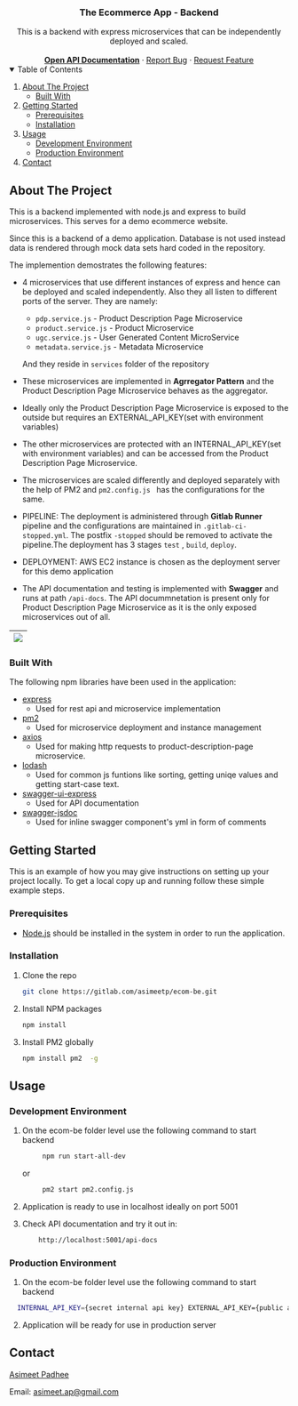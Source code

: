 <div align="center">
  <h3 align="center">The Ecommerce App - Backend</h3>

  <div align="center">
     This is a backend with express microservices that can be independently deployed and scaled.
    <br />
    <br />
    <a href=""><b>Open API Documentation</b></a>
    ·
    <a href="https://gitlab.com/asimeetp/ecom-be/-/issues">Report Bug</a>
    ·
    <a href="https://gitlab.com/asimeetp/ecom-be/-/issues">Request Feature</a>
  </div>
</div>



<!-- TABLE OF CONTENTS -->
<details open="open">
  <summary>Table of Contents</summary>
  <ol>
    <li>
      <a href="#about-the-project">About The Project</a>
      <ul>
        <li><a href="#built-with">Built With</a></li>
      </ul>
    </li>
    <li>
      <a href="#getting-started">Getting Started</a>
      <ul>
        <li><a href="#prerequisites">Prerequisites</a></li>
        <li><a href="#installation">Installation</a></li>
      </ul>
    </li>
    <li>
      <a href="#usage">Usage</a>
      <ul>
        <li><a href="#development-environment">Development Environment</a></li>
        <li><a href="#production-environment">Production Environment</a></li>
      </ul>
    </li>
    <li><a href="#contact">Contact</a></li>
  </ol>
</details>



<!-- ABOUT THE PROJECT -->
## About The Project

This is a backend implemented with node.js and express to build microservices. This serves for a demo ecommerce website.

Since this is a backend of a demo application. Database is not used instead data is rendered through mock data sets hard coded in the repository.

The implemention demostrates the following features:

* 4 microservices that use different instances of express and hence can be deployed and scaled independently. Also they all listen to different ports of the server. They are namely:
    * ```pdp.service.js``` - Product Description Page Microservice
    * ```product.service.js``` - Product Microservice
    * ```ugc.service.js``` - User Generated Content MicroService
    * ```metadata.service.js``` - Metadata Microservice

    And they reside in `services` folder of the repository

* These microservices are implemented in <b>Agrregator Pattern</b> and the Product Description Page Microservice behaves as the aggregator.

* Ideally only the Product Description Page Microservice is exposed to the outside but requires an EXTERNAL_API_KEY(set with environment variables)

* The other microservices are protected with an INTERNAL_API_KEY(set with environment variables) and can be accessed from the Product Description Page Microservice.

* The microservices are scaled differently and deployed separately with the help of PM2 and 
```pm2.config.js ``` has the configurations for the same.

* PIPELINE: The deployment is administered through <b>Gitlab Runner</b> pipeline and the configurations are maintained in ```.gitlab-ci-stopped.yml```. The postfix ```-stopped``` should be removed to activate the pipeline.The deployment has 3 stages ```test``` , ```build```, ```deploy```.

* DEPLOYMENT: AWS EC2 instance is chosen as the deployment server for this demo application

* The API documentation and testing is implemented with <b>Swagger</b> and runs at path ```/api-docs```. The API docummnetation is present only for Product Description Page Microservice as it is the only exposed microservices out of all.

|![](https://gitlab.com/asimeetp/ecom-be/-/raw/main/ecom-api.gif)|
|----------------------------------------------------------------|


### Built With

The following npm libraries have been used in the application:

* [express](https://www.npmjs.com/package/express)
  - Used for rest api and microservice implementation
* [pm2](https://www.npmjs.com/package/pm2)
  - Used for microservice deployment and instance management
* [axios](https://www.npmjs.com/package/axios)
  - Used for making http requests to product-description-page microservice.
* [lodash](https://www.npmjs.com/package/lodash)
  - Used for common js funtions like sorting, getting uniqe values and getting start-case text.
* [swagger-ui-express](https://www.npmjs.com/package/swagger-ui-express)
  - Used for API documentation
* [swagger-jsdoc](https://www.npmjs.com/package/swagger-jsdoc)
  - Used for inline swagger component's yml in form of comments


<!-- GETTING STARTED -->
## Getting Started

This is an example of how you may give instructions on setting up your project locally.
To get a local copy up and running follow these simple example steps.

### Prerequisites

* [Node.js](https://nodejs.org/en/download/) should be installed in the system in order to run the application.

### Installation

1. Clone the repo
   ```sh
   git clone https://gitlab.com/asimeetp/ecom-be.git
   ```
2. Install NPM packages
   ```sh
   npm install
   ```
3. Install PM2 globally
   ```sh
   npm install pm2  -g
   ```


<!-- USAGE EXAMPLES -->
## Usage

### Development Environment
1. On the ecom-be folder level use the following command to start backend
   ```sh
        npm run start-all-dev
   ```
   or
   ```sh
        pm2 start pm2.config.js
    ```

3. Application is ready to use in localhost ideally on port 5001

4. Check API documentation and try it out in:
    ```sh
        http://localhost:5001/api-docs
    ```


### Production Environment
1. On the ecom-be folder level use the following command to start backend
  ```sh
    INTERNAL_API_KEY={secret internal api key} EXTERNAL_API_KEY={public api key for pdp microservice}  pm2 start pm2.config.js --env=production --update-env
  ```
2. Application will be ready for use in production server

<!-- CONTACT -->
## Contact

[Asimeet Padhee](https://github.com/asimeet)

Email: [asimeet.ap@gmail.com](mailto:asimeet.ap@gmail.com)
